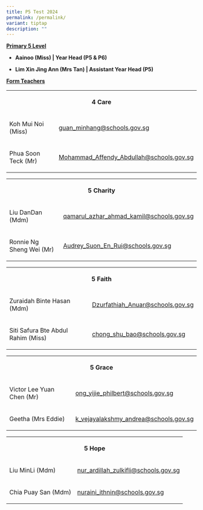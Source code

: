 ```yaml
---
title: P5 Test 2024
permalink: /permalink/
variant: tiptap
description: ""
---
```

<p><strong><u>Primary 5 Level</u></strong></p><ul data-tight="true" class="tight"><li><p><strong>Aainoo (Miss) | Year Head (P5 &amp; P6)</strong></p></li><li><p><strong>Lim Xin Jing Ann (Mrs Tan) | Assistant Year Head (P5)</strong></p></li></ul><p></p><p><strong><u>Form Teachers</u></strong></p><table><tbody><tr><th rowspan="1" colspan="2"><p>4 Care</p></th></tr><tr><td rowspan="1" colspan="1"><p>Koh Mui Noi (Miss)</p></td><td rowspan="1" colspan="1"><p><a href="mailto:guan_minhang@schools.gov.sg" rel="noopener noreferrer nofollow" target="_blank">guan_minhang@schools.gov.sg</a></p></td></tr><tr><td rowspan="1" colspan="1"><p>Phua Soon Teck (Mr)</p></td><td rowspan="1" colspan="1"><p><a href="mailto:Mohammad_Affendy_Abdullah@schools.gov.sg" rel="noopener noreferrer nofollow" target="_blank">Mohammad_Affendy_Abdullah@schools.gov.sg</a></p></td></tr></tbody></table><p></p><table><tbody><tr><th rowspan="1" colspan="2"><p>5 Charity</p></th></tr><tr><td rowspan="1" colspan="1"><p>Liu DanDan (Mdm)</p></td><td rowspan="1" colspan="1"><p><a href="mailto:qamarul_azhar_ahmad_kamil@schools.gov.sg" rel="noopener noreferrer nofollow" target="_blank">qamarul_azhar_ahmad_kamil@schools.gov.sg</a></p></td></tr><tr><td rowspan="1" colspan="1"><p>Ronnie Ng Sheng Wei (Mr)</p></td><td rowspan="1" colspan="1"><p><a href="mailto:Audrey_Suon_En_Rui@schools.gov.sg" rel="noopener noreferrer nofollow" target="_blank">Audrey_Suon_En_Rui@schools.gov.sg</a></p></td></tr></tbody></table><p></p><table><tbody><tr><th rowspan="1" colspan="2"><p>5 Faith</p></th></tr><tr><td rowspan="1" colspan="1"><p>Zuraidah Binte Hasan (Mdm)</p></td><td rowspan="1" colspan="1"><p><a href="mailto:Dzurfathiah_Anuar@schools.gov.sg" rel="noopener noreferrer nofollow" target="_blank">Dzurfathiah_Anuar@schools.gov.sg</a></p></td></tr><tr><td rowspan="1" colspan="1"><p>Siti Safura Bte Abdul Rahim (Miss)</p></td><td rowspan="1" colspan="1"><p><a href="mailto:chong_shu_bao@schools.gov.sg" rel="noopener noreferrer nofollow" target="_blank">chong_shu_bao@schools.gov.sg</a></p></td></tr></tbody></table><p></p><table><tbody><tr><th rowspan="1" colspan="2"><p>5 Grace</p></th></tr><tr><td rowspan="1" colspan="1"><p>Victor Lee Yuan Chen (Mr)</p></td><td rowspan="1" colspan="1"><p><a href="mailto:ong_yijie_philbert@schools.gov.sg" rel="noopener noreferrer nofollow" target="_blank">ong_yijie_philbert@schools.gov.sg</a></p></td></tr><tr><td rowspan="1" colspan="1"><p>Geetha (Mrs Eddie)</p></td><td rowspan="1" colspan="1"><p><a href="mailto:k_vejayalakshmy_andrea@schools.gov.sg" rel="noopener noreferrer nofollow" target="_blank">k_vejayalakshmy_andrea@schools.gov.sg</a></p></td></tr></tbody></table><p></p><table><tbody><tr><th rowspan="1" colspan="2"><p>5 Hope</p></th></tr><tr><td rowspan="1" colspan="1"><p>Liu MinLi (Mdm)</p></td><td rowspan="1" colspan="1"><p><a href="mailto:nur_ardillah_zulkifli@schools.gov.sg" rel="noopener noreferrer nofollow" target="_blank">nur_ardillah_zulkifli@schools.gov.sg</a></p></td></tr><tr><td rowspan="1" colspan="1"><p>Chia Puay San (Mdm)</p></td><td rowspan="1" colspan="1"><p><a href="mailto:nuraini_ithnin@schools.gov.sg" rel="noopener noreferrer nofollow" target="_blank">nuraini_ithnin@schools.gov.sg</a></p></td></tr></tbody></table><p></p>